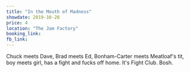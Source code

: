 ```yaml
---
title: "In the Mouth of Madness"
showdate: 2019-10-28
price: 4
location: "The Jam Factory"
booking_link: 
fb_link: 
---
```

Chuck meets Dave, Brad meets Ed, Bonham-Carter meets Meatloaf's tit, boy meets girl, has a fight and fucks off home. It's Fight Club. Bosh.
